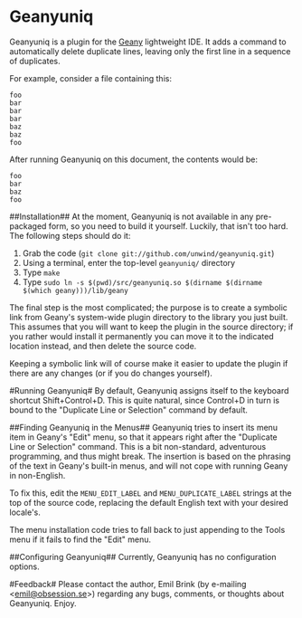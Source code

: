 Geanyuniq
=========
Geanyuniq is a plugin for the [Geany](http://geany.org/) lightweight IDE. It adds a command to automatically delete duplicate lines, leaving only the first line in a sequence of duplicates.

For example, consider a file containing this:

    foo
    bar
    bar
    bar
    baz
    baz
    foo

After running Geanyuniq on this document, the contents would be:

    foo
    bar
    baz
    foo


##Installation##
At the moment, Geanyuniq is not available in any pre-packaged form, so you need to build it yourself. Luckily, that isn't too hard. The following steps should do it:

1. Grab the code (`git clone git://github.com/unwind/geanyuniq.git`)
2. Using a terminal, enter the top-level `geanyuniq/` directory
3. Type `make`
4. Type `sudo ln -s $(pwd)/src/geanyuniq.so $(dirname $(dirname $(which geany)))/lib/geany`

The final step is the most complicated; the purpose is to create a symbolic link from Geany's system-wide plugin directory to the library you just built. This assumes that you will want to keep the plugin in the source directory; if you rather would install it permanently you can move it to the indicated location instead, and then delete the source code.

Keeping a symbolic link will of course make it easier to update the plugin if there are any changes (or if you do changes yourself).


#Running Geanyuniq#
By default, Geanyuniq assigns itself to the keyboard shortcut Shift+Control+D. This is quite natural, since Control+D in turn is bound to the "Duplicate Line or Selection" command by default.


##Finding Geanyuniq in the Menus##
Geanyuniq tries to insert its menu item in Geany's "Edit" menu, so that it appears right after the "Duplicate Line or Selection" command. This is a bit non-standard, adventurous programming, and thus might break. The insertion is based on the phrasing of the text in Geany's built-in menus, and will not cope with running Geany in non-English.

To fix this, edit the `MENU_EDIT_LABEL` and `MENU_DUPLICATE_LABEL` strings at the top of the source code, replacing the default English text with your desired locale's.

The menu installation code tries to fall back to just appending to the Tools menu if it fails to find the "Edit" menu.


##Configuring Geanyuniq##
Currently, Geanyuniq has no configuration options.


#Feedback#
Please contact the author, Emil Brink (by e-mailing &lt;emil@obsession.se&gt;) regarding any bugs, comments, or thoughts about Geanyuniq. Enjoy.
